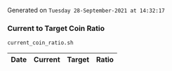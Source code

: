Generated on `Tuesday 28-September-2021 at 14:32:17`

### Current to Target Coin Ratio
`current_coin_ratio.sh`

Date|Current|Target|Ratio
---|---|---|---
